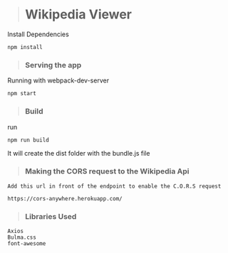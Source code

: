 > # Wikipedia Viewer

Install Dependencies

```
npm install
```

> ### Serving the app

Running with webpack-dev-server

```
npm start
```

> ### Build

run

```
npm run build
```

It will create the dist folder with the bundle.js file

> ### Making the CORS request to the Wikipedia Api

```
Add this url in front of the endpoint to enable the C.O.R.S request

https://cors-anywhere.herokuapp.com/
```

> ### Libraries Used

```
Axios
Bulma.css
font-awesome
```
